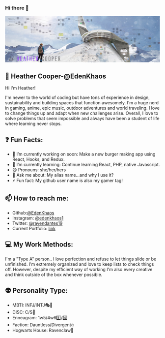 ### Hi there 👋
![image](https://github.com/EdenKhaos/EdenKhaos/blob/main/assets/githubintro.jpg)
<!--
**EdenKhaos/EdenKhaos** is a ✨ _special_ ✨ repository because its `README.md` (this file) appears on your GitHub profile.

- 👯 I’m looking to collaborate on ...
- 🤔 I’m looking for help with ...
Here are some ideas to get you started:-->
## 🌸 Heather Cooper-@EdenKhaos

Hi I'm Heather!

I'm newer to the world of coding but have tons of experience in design, sustainability and building spaces that function awesomely.  I'm a huge nerd in gaming, anime, epic music, outdoor adventures and world traveling. I love to change things up and adapt when new challenges arise. Overall, I love to solve problems that seem impossible and always have been a student of life where learning never stops.

## ❓ Fun Facts:

- 🔭 I’m currently working on soon: Make a new burger making app using React, Hooks, and Redux.
- 🌱 I’m currently learning: Continue learning React, PHP, native Javascript.
- 😄 Pronouns: she/her/hers
- 💬 Ask me about: My alias name...and why I use it?
- ⚡ Fun fact: My github user name is also my gamer tag!

## 📫 How to reach me:
- Github:[@EdenKhaos](https://github.com/Edehttps://www.instagram.com/edenkhaos1/nKhaos) 
- Instagram: [@edenkhaos1](https://github.com/EdenKhaos) 
- Twitter: [@ravendantes19](https://twitter.com/ravendantes19) 
- Current Portfolio: [link](https://react-portfolio-heatherc.netlify.app/)

## 💻 My Work Methods:

I'm a "Type A" person.. I love perfection and refuse to let things slide or be unfinished. I'm extremely organized and love to keep lists to check things off. However, despite my efficient way of working I'm also every creative and think outside of the box whenever possible. 

## 👽 Personality Type:

- MBTI: INFJ/INTJ🎭🧐
- DISC: C/S🥧
- Enneagram: 1w5/4w61️⃣/4️⃣
- Faction: Dauntless/Divergent🔥
- Hogwarts House: Ravenclaw🦅





